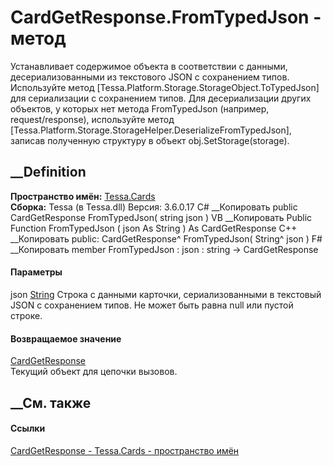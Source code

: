 # CardGetResponse.FromTypedJson - метод
Устанавливает содержимое объекта в соответствии с данными, десериализованными
из текстового JSON с сохранением типов. Используйте метод
[Tessa.Platform.Storage.StorageObject.ToTypedJson] для сериализации с
сохранением типов. Для десериализации других объектов, у которых нет метода
FromTypedJson (например, request/response), используйте метод
[Tessa.Platform.Storage.StorageHelper.DeserializeFromTypedJson], записав
полученную структуру в объект obj.SetStorage(storage).
## __Definition
 **Пространство имён:** [Tessa.Cards](N_Tessa_Cards.htm)  
 **Сборка:** Tessa (в Tessa.dll) Версия: 3.6.0.17
C# __Копировать
     public CardGetResponse FromTypedJson(
    	string json
    )
VB __Копировать
     Public Function FromTypedJson ( 
    	json As String
    ) As CardGetResponse
C++ __Копировать
     public:
    CardGetResponse^ FromTypedJson(
    	String^ json
    )
F# __Копировать
     member FromTypedJson : 
            json : string -> CardGetResponse 
#### Параметры
json [String](https://learn.microsoft.com/dotnet/api/system.string)
     Строка с данными карточки, сериализованными в текстовый JSON с сохранением типов. Не может быть равна null или пустой строке. 
#### Возвращаемое значение
[CardGetResponse](T_Tessa_Cards_CardGetResponse.htm)  
Текущий объект для цепочки вызовов.
##  __См. также
#### Ссылки
[CardGetResponse - ](T_Tessa_Cards_CardGetResponse.htm)
[Tessa.Cards - пространство имён](N_Tessa_Cards.htm)
